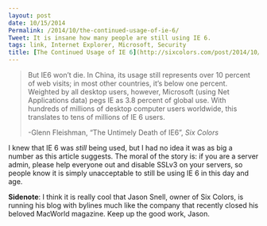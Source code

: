 ```yaml
---
layout: post
date: 10/15/2014
Permalink: /2014/10/the-continued-usage-of-ie-6/
Tweet: It is insane how many people are still using IE 6.
tags: link, Internet Explorer, Microsoft, Security
title: [The Continued Usage of IE 6](http://sixcolors.com/post/2014/10/glenn/)
---
```


<blockquote>
  <p>But IE6 won’t die. In China, its usage still represents over 10 percent of web visits; in most other countries, it’s below one percent. Weighted by all desktop users, however, Microsoft (using Net Applications data) pegs IE as 3.8 percent of global use. With hundreds of millions of desktop computer users worldwide, this translates to tens of millions of IE 6 users.</p>
  
  <p>-Glenn Fleishman, &#8220;The Untimely Death of IE6&#8221;, <em>Six Colors</em></p>
</blockquote>

<p>I knew that IE 6 was <em>still</em> being used, but I had no idea it was as big a number as this article suggests. The moral of the story is: if you are a server admin, please help everyone out and disable SSLv3 on your servers, so people know it is simply unacceptable to still be using IE 6 in this day and age.</p>

<p><strong>Sidenote</strong>: I think it is really cool that Jason Snell, owner of Six Colors, is running his blog with bylines much like the company that recently closed his beloved MacWorld magazine. Keep up the good work, Jason.</p>